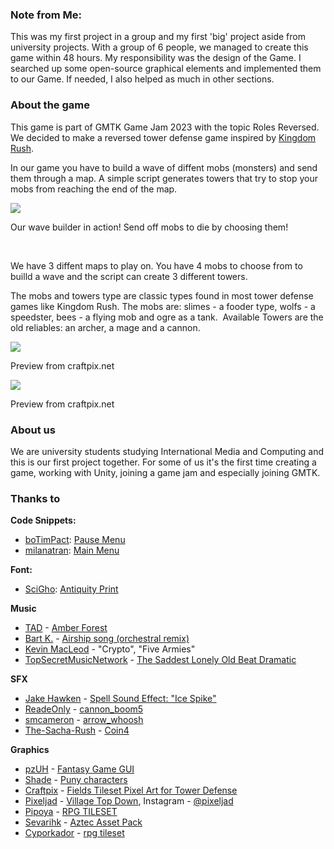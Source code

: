 <h3>Note from Me:</h3>
<p>This was my first project in a group and my first 'big' project aside from university projects. With a group of 6 people, we managed to create this game within 48 hours. My responsibility was the design of the Game. I searched up some open-source graphical elements and implemented them to our Game. If needed, I also helped as much in other sections.</p>

<h3>About the game</h3>
<p>This game is part of GMTK Game Jam 2023 with the topic Roles Reversed. We decided to make a reversed&nbsp;tower defense game inspired by <a href="https://www.kingdomrush.com" target="_blank">Kingdom Rush</a>.&nbsp;</p>
<p>In our game you have to build a wave of diffent mobs (monsters) and send them through a map. A simple script generates towers that try to stop your mobs from reaching the end of the map.&nbsp;</p>
<p><img src="https://img.itch.zone/aW1nLzEyNzQ4MDMyLnBuZw==/original/X3OmoL.png"></p>
<figcaption>Our wave builder in action! Send off mobs to die by choosing them!</figcaption>
<p><br></p>
<p>We have 3 diffent maps to play on. You have 4 mobs to choose from to builld a wave and the script can create 3 different towers.&nbsp;</p>
<p>The mobs and towers type are classic types found in most tower defense games like Kingdom Rush. The mobs are: slimes - a fooder type, wolfs - a speedster, bees - a flying mob and ogre as a tank.&nbsp; Available Towers are the old reliables: an archer, a mage and a cannon.&nbsp;</p>
<p><a href="https://craftpix.net/freebies/free-field-enemies-pixel-art-for-tower-defense/" target="_blank"><img src="https://img.itch.zone/aW1nLzEyNzE5NjYyLmpwZw==/original/0rfANw.jpg"></a></p>
<figcaption>Preview from craftpix.net<br></figcaption>
<p><a href="https://craftpix.net/freebies/free-archer-towers-pixel-art-for-tower-defense/" target="_blank"><img src="https://img.itch.zone/aW1nLzEyNzE5NjkzLmpwZw==/original/F1sIIH.jpg"></a><br></p>
<figcaption>Preview from craftpix.net</figcaption>
<h3>About us</h3>
<p>We are university students studying International Media and Computing and this is&nbsp;our first project together. For some of us it's the first time creating a game, working with Unity, joining a game jam and especially joining GMTK.&nbsp;</p>
<h3>Thanks to</h3>
<p><strong>Code Snippets:</strong></p>
<p></p>
<ul><li><a href="https://github.com/boTimPact">boTimPact</a>:&nbsp;<a href="https://github.com/ChariotGames/Minigame" target="_blank">Pause Menu</a></li><li><a href="https://github.com/milanatran">milanatran</a>:&nbsp;<a href="https://github.com/ChariotGames/Minigame" target="_blank">Main Menu</a><span></span></li></ul>
<p><strong>Font:</strong></p>
<ul><li><a href="https://ninjikin.itch.io">SciGho</a>:&nbsp;<a href="https://ninjikin.itch.io/font-antiquity-script" target="_blank">Antiquity Print</a><span></span></li></ul>
<p><strong>Music</strong></p>
<ul><li><a href="https://opengameart.org/users/tad">TAD</a>&nbsp;-&nbsp;<a href="https://opengameart.org/content/amber-forest" target="_blank">Amber Forest</a></li><li><a href="http://opengameart.org/user/1" target="_blank">Bart K.</a> -&nbsp;<a href="https://opengameart.org/content/airship-song-orchestral-remix" target="_blank">Airship song (orchestral remix)</a></li><li><a href="https://incompetech.com/music/royalty-free/music.html" target="_blank">Kevin MacLeod</a><span></span>&nbsp;- "Crypto", "Five Armies"<span></span></li><li><a href="https://pixabay.com/de/users/topsecretmusicnetwork-12308952/" target="_blank">TopSecretMusicNetwork</a> - <a href="https://pixabay.com/de/music/videospiele-the-saddest-lonely-old-beat-dramatic-85-bpm-10590/" target="_blank">The Saddest Lonely Old Beat Dramatic</a></li></ul>
<p><strong>SFX</strong></p>
<ul><li><a href="https://www.youtube.com/@JakeHawken" id="header" class="yt-simple-endpoint style-scope ytd-video-description-infocards-section-renderer"></a><a href="https://www.youtube.com/@JakeHawken" id="header" class="yt-simple-endpoint style-scope ytd-video-description-infocards-section-renderer">Jake Hawken</a>&nbsp;-&nbsp;<a href="https://www.youtube.com/watch?v=Pp8NKtmmU4E" target="_blank">Spell Sound Effect: "Ice Spike"</a>&nbsp;</li><li><a href="https://freesound.org/people/ReadeOnly/">ReadeOnly</a>&nbsp;<span></span>-&nbsp;<a href="https://freesound.org/people/ReadeOnly/sounds/186945/#">cannon_boom5</a></li><li><a href="https://freesound.org/people/smcameron/">smcameron</a>&nbsp;-&nbsp;<a href="https://freesound.org/people/smcameron/sounds/50773/#">arrow_whoosh</a></li><li><a href="https://freesound.org/people/The-Sacha-Rush/">The-Sacha-Rush</a>&nbsp;-&nbsp;<a href="https://freesound.org/people/The-Sacha-Rush/sounds/336933/#">Coin4</a>&nbsp;</li></ul>
<p><strong>Graphics</strong></p>
<ul><li><a href="https://pzuh.itch.io/" target="_blank">pzUH</a>&nbsp;- <a href="https://pzuh.itch.io/free-fantasy-game-gui" class="anchor-1X4H4q anchorUnderlineOnHover-wiZFZ_" rel="noreferrer noopener" target="_blank" title="https://pzuh.itch.io/free-fantasy-game-gui" role="button" tabindex="0">Fantasy Game GUI</a></li><li><a href="https://merchant-shade.itch.io/">Shade</a>&nbsp;- <a href="https://merchant-shade.itch.io/16x16-puny-characters" target="_blank">Puny characters</a></li><li><a href="https://craftpix.net" target="_blank">Craftpix</a> -&nbsp;<a href="https://craftpix.net/freebies/free-fields-tileset-pixel-art-for-tower-defense/" target="_blank">Fields Tileset Pixel Art for Tower Defense</a></li><li><a href="https://pixeljad.itch.io" target="_blank">Pixeljad</a> - <a href="https://pixeljad.itch.io/villagetopdown" target="_blank">Village Top Down</a>, Instagram -&nbsp;<a href="https://www.instagram.com/pixeljad/" target="_blank">@pixeljad</a><span></span><span></span></li><li><a href="https://pipoya.itch.io/">Pipoya</a>&nbsp;-&nbsp;<a href="https://pipoya.itch.io/pipoya-rpg-tileset-32x32" target="_blank">RPG TILESET</a>&nbsp;</li><li><a href="https://sevarihk.itch.io/">Sevarihk</a>&nbsp;-&nbsp;<a href="https://sevarihk.itch.io/aztec-asset-pack" target="_blank">Aztec Asset Pack</a></li><li><a href="https://cypor.itch.io/">Cyporkador</a>&nbsp;-&nbsp;<a href="https://cypor.itch.io/12x12-rpg-tileset" target="_blank">rpg tileset</a><span></span><span></span><span></span><span></span></li></ul>
<p><br></p>
